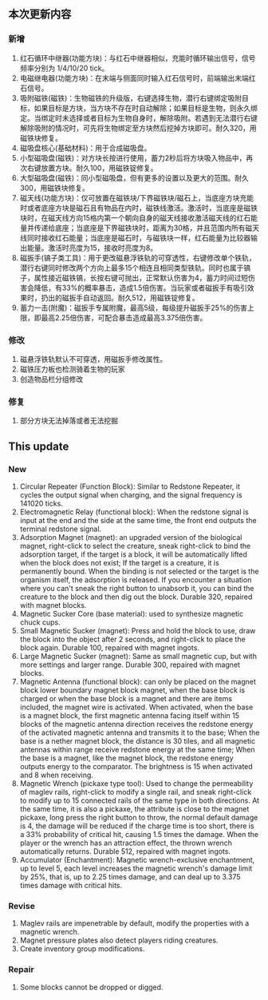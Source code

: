 ## 本次更新内容

### 新增

1. 红石循环中继器(功能方块)：与红石中继器相似，充能时循环输出信号，信号频率分别为 1/4/10/20 tick。
2. 电磁继电器(功能方块)：在末端与侧面同时输入红石信号时，前端输出末端红石信号。
3. 吸附磁铁(磁铁)：生物磁铁的升级版，右键选择生物，潜行右键绑定吸附目标，如果目标是方块，当方块不存在时自动解除；如果目标是生物，则永久绑定。当绑定时未选择或者目标为生物自身时，解除吸附。若遇到无法潜行右键解除吸附的情况时，可先将生物绑定至方块然后挖掉方块即可。耐久320，用磁铁块修复。
4. 磁吸盘核心(基础材料)：用于合成磁吸盘。
5. 小型磁吸盘(磁铁)：对方块长按进行使用，蓄力2秒后将方块吸入物品中，再次右键放置方块。耐久100，用磁铁锭修复。
6. 大型磁吸盘(磁铁)：同小型磁吸盘，但有更多的设置以及更大的范围。耐久300，用磁铁块修复。
7. 磁天线(功能方块)：仅可放置在磁铁块/下界磁铁块/磁石上，当底座方块充能时或者底座方块是磁石且有物品在内时，磁铁线激活。激活时，当底座是磁铁块时，在磁天线方向15格内第一个朝向自身的磁天线接收激活磁天线的红石能量并传递给底座；当底座是下界磁铁块时，距离为30格，并且范围内所有磁天线同时接收红石能量；当底座是磁石时，与磁铁块一样，红石能量为比较器输出能量。激活时亮度为15，接收时亮度为8。
8. 磁扳手(镐子类工具)：用于更改磁悬浮铁轨的可穿透性，右键修改单个铁轨，潜行右键同时修改两个方向上最多15个相连且相同类型铁轨。同时也属于镐子，属性接近磁铁镐，长按右键可抛出，正常默认伤害为4，蓄力时间过短伤害会降低，有33%的概率暴击，造成1.5倍伤害。当玩家或者磁扳手有吸引效果时，扔出的磁扳手自动返回。耐久512，用磁铁锭修复。
9. 蓄力一击(附魔)：磁扳手专属附魔，最高5级，每级提升磁扳手25%的伤害上限，即最高2.25倍伤害，可配合暴击造成最高3.375倍伤害。

### 修改

1. 磁悬浮铁轨默认不可穿透，用磁扳手修改属性。
2. 磁铁压力板也检测骑着生物的玩家
3. 创造物品栏分组修改

### 修复

1. 部分方块无法掉落或者无法挖掘

## This update

### New

1. Circular Repeater (Function Block): Similar to Redstone Repeater, it cycles the output signal when charging, and the signal frequency is 141020 ticks.
2. Electromagnetic Relay (functional block): When the redstone signal is input at the end and the side at the same time, the front end outputs the terminal redstone signal.
3. Adsorption Magnet (magnet): an upgraded version of the biological magnet, right-click to select the creature, sneak right-click to bind the adsorption target, if the target is a block, it will be automatically lifted when the block does not exist; If the target is a creature, it is permanently bound. When the binding is not selected or the target is the organism itself, the adsorption is released. If you encounter a situation where you can't sneak the right button to unabsorb it, you can bind the creature to the block and then dig out the block. Durable 320, repaired with magnet blocks.
4. Magnetic Sucker Core (base material): used to synthesize magnetic chuck cups.
5. Small Magnetic Sucker (magnet): Press and hold the block to use, draw the block into the object after 2 seconds, and right-click to place the block again. Durable 100, repaired with magnet ingots.
6. Large Magnetic Sucker (magnet): Same as small magnetic cup, but with more settings and larger range. Durable 300, repaired with magnet blocks.
7. Magnetic Antenna (functional block): can only be placed on the magnet block lower boundary magnet block magnet, when the base block is charged or when the base block is a magnet and there are items included, the magnet wire is activated. When activated, when the base is a magnet block, the first magnetic antenna facing itself within 15 blocks of the magnetic antenna direction receives the redstone energy of the activated magnetic antenna and transmits it to the base; When the base is a nether magnet block, the distance is 30 tiles, and all magnetic antennas within range receive redstone energy at the same time; When the base is a magnet, like the magnet block, the redstone energy outputs energy to the comparator. The brightness is 15 when activated and 8 when receiving.
8. Magnetic Wrench (pickaxe type tool): Used to change the permeability of maglev rails, right-click to modify a single rail, and sneak right-click to modify up to 15 connected rails of the same type in both directions. At the same time, it is also a pickaxe, the attribute is close to the magnet pickaxe, long press the right button to throw, the normal default damage is 4, the damage will be reduced if the charge time is too short, there is a 33% probability of critical hit, causing 1.5 times the damage. When the player or the wrench has an attraction effect, the thrown wrench automatically returns. Durable 512, repaired with magnet ingots.
9. Accumulator (Enchantment): Magnetic wrench-exclusive enchantment, up to level 5, each level increases the magnetic wrench's damage limit by 25%, that is, up to 2.25 times damage, and can deal up to 3.375 times damage with critical hits.

### Revise

1. Maglev rails are impenetrable by default, modify the properties with a magnetic wrench.
2. Magnet pressure plates also detect players riding creatures.
3. Create inventory group modifications.

### Repair

1. Some blocks cannot be dropped or digged.
